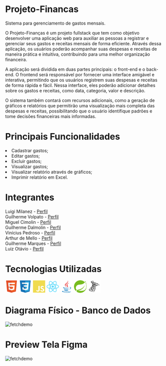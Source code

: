 # Projeto-Financas
Sistema para gerenciamento de gastos mensais.

O Projeto-Finanças é um projeto fullstack que tem como objetivo desenvolver uma aplicação web para auxiliar as pessoas a registrar e gerenciar seus gastos e receitas mensais de forma eficiente. Através dessa aplicação, os usuários poderão acompanhar suas despesas e receitas de maneira prática e intuitiva, contribuindo para uma melhor organização financeira.

A aplicação será dividida em duas partes principais: o front-end e o back-end. O frontend será responsável por fornecer uma interface amigável e interativa, permitindo que os usuários registrem suas despesas e receitas de forma rápida e fácil. Nessa interface, eles poderão adicionar detalhes sobre os gastos e receitas, como data, categoria, valor e descrição.

O sistema também contará com recursos adicionais, como a geração de gráficos e relatórios que permitirão uma visualização mais completa das despesas e receitas, possibilitando que o usuário identifique padrões e tome decisões financeiras mais informadas.

# Principais Funcionalidades
<li>Cadastrar gastos;</li>
<li>Editar gastos;</li>
<li>Excluir gastos;</li>
<li>Visualizar gastos;</li>
<li>Visualizar relatório através de gráficos;</li>
<li>Imprimir relatório em Excel.</li>

# Integrantes
Luigi Milanez - [Perfil](https://github.com/luigimilanez)<br>
Guilherme Volpato - [Perfil](https://github.com/GuilhermeVolpato)<br>
Miguel Cimolin - [Perfil](https://github.com/miguelcimolin)<br>
Guilherme Dalmolin - [Perfil](https://github.com/GuiDalmolin)<br>
Vinícius Pedroso - [Perfil](https://github.com/viniciusmilanez)<br>
Arthur de Mello - [Perfil](https://github.com/ArthurDMello)<br>
Guilherme Marques - [Perfil](https://github.com/GuilhermeMSilveira)<br>
Luiz Otávio - [Perfil](https://github.com/luizotavio-vieira)

# Tecnologias Utilizadas
<div>
    <img align="center" alt="HTML" height="40" width="40" src="https://raw.githubusercontent.com/devicons/devicon/master/icons/html5/html5-original.svg">
    <img align="center" alt="CSS" height="40" width="40" src="https://raw.githubusercontent.com/devicons/devicon/master/icons/css3/css3-original.svg">
    <img align="center" alt="JS" height="40" width="40" src="https://raw.githubusercontent.com/devicons/devicon/master/icons/javascript/javascript-plain.svg">
    <img align="center" alt="REACT" height="40" width="40" src="https://raw.githubusercontent.com/devicons/devicon/master/icons/react/react-original.svg">
    <img align="center" alt="JAVA" height="40" width="40" src="https://raw.githubusercontent.com/devicons/devicon/master/icons/java/java-original.svg">
    <img align="center" alt="SPRINGBOOT" height="40" width="40" src="https://raw.githubusercontent.com/devicons/devicon/master/icons/spring/spring-original.svg">
    <img align="center" alt="SQL_SERVER" height="40" width="40" src="https://raw.githubusercontent.com/devicons/devicon/master/icons/microsoftsqlserver/microsoftsqlserver-plain.svg">
</div>

# Diagrama Físico - Banco de Dados
![fetchdemo](https://github.com/luigimilanez/Projeto-Financas/assets/89088603/2a46592e-cd8c-4e7e-bff4-11349a5ae329)

# Preview Tela Figma
![fetchdemo](https://github.com/luigimilanez/Projeto-Financas/assets/89088603/1fa4faf4-b5f7-4500-96b3-e33e2b3b3ded)
